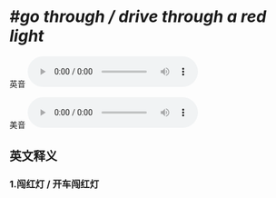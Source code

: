 # ***\#go through / drive through a red light*** 
英音
<audio src="./media/go through  drive through a red light1_AAC.aac" controls="controls"></audio>

美音
<audio src="./media/go through  drive through a red light2_AAC.aac" controls="controls"></audio>



  

英文释义
---
### 1.**闯红灯 / 开车闯红灯**  


